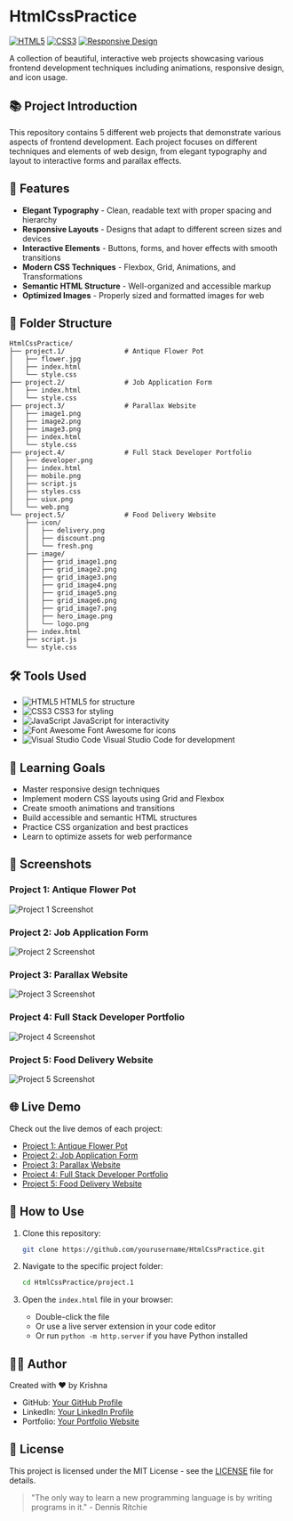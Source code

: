 # HtmlCssPractice

<!-- Add an animated GIF banner here. Example:
![HtmlCssPractice Banner](https://your-banner-url-here.gif)
-->

[![HTML5](https://img.shields.io/badge/HTML5-E34F26?style=for-the-badge&logo=html5&logoColor=white)](https://developer.mozilla.org/en-US/docs/Web/HTML)
[![CSS3](https://img.shields.io/badge/CSS3-1572B6?style=for-the-badge&logo=css3&logoColor=white)](https://developer.mozilla.org/en-US/docs/Web/CSS)
[![Responsive Design](https://img.shields.io/badge/Responsive-Design-green?style=for-the-badge)](https://developer.mozilla.org/en-US/docs/Learn/CSS/CSS_layout/Responsive_Design)

A collection of beautiful, interactive web projects showcasing various frontend development techniques including animations, responsive design, and icon usage.

## 📚 Project Introduction

This repository contains 5 different web projects that demonstrate various aspects of frontend development. Each project focuses on different techniques and elements of web design, from elegant typography and layout to interactive forms and parallax effects.

## 🌟 Features

- **Elegant Typography** - Clean, readable text with proper spacing and hierarchy
- **Responsive Layouts** - Designs that adapt to different screen sizes and devices
- **Interactive Elements** - Buttons, forms, and hover effects with smooth transitions
- **Modern CSS Techniques** - Flexbox, Grid, Animations, and Transformations
- **Semantic HTML Structure** - Well-organized and accessible markup
- **Optimized Images** - Properly sized and formatted images for web

## 📁 Folder Structure

```
HtmlCssPractice/
├── project.1/               # Antique Flower Pot
│   ├── flower.jpg
│   ├── index.html
│   └── style.css
├── project.2/               # Job Application Form
│   ├── index.html
│   └── style.css
├── project.3/               # Parallax Website
│   ├── image1.png
│   ├── image2.png
│   ├── image3.png
│   ├── index.html
│   └── style.css
├── project.4/               # Full Stack Developer Portfolio
│   ├── developer.png
│   ├── index.html
│   ├── mobile.png
│   ├── script.js
│   ├── styles.css
│   ├── uiux.png
│   └── web.png
└── project.5/               # Food Delivery Website
    ├── icon/
    │   ├── delivery.png
    │   ├── discount.png
    │   └── fresh.png
    ├── image/
    │   ├── grid_image1.png
    │   ├── grid_image2.png
    │   ├── grid_image3.png
    │   ├── grid_image4.png
    │   ├── grid_image5.png
    │   ├── grid_image6.png
    │   ├── grid_image7.png
    │   ├── hero_image.png
    │   └── logo.png
    ├── index.html
    ├── script.js
    └── style.css
```

## 🛠️ Tools Used

- ![HTML5](https://img.shields.io/badge/-HTML5-E34F26?style=flat-square&logo=html5&logoColor=white) HTML5 for structure
- ![CSS3](https://img.shields.io/badge/-CSS3-1572B6?style=flat-square&logo=css3&logoColor=white) CSS3 for styling
- ![JavaScript](https://img.shields.io/badge/-JavaScript-F7DF1E?style=flat-square&logo=javascript&logoColor=black) JavaScript for interactivity
- ![Font Awesome](https://img.shields.io/badge/-Font_Awesome-339AF0?style=flat-square&logo=font-awesome&logoColor=white) Font Awesome for icons
- ![Visual Studio Code](https://img.shields.io/badge/-Visual_Studio_Code-007ACC?style=flat-square&logo=visual-studio-code&logoColor=white) Visual Studio Code for development

## 🎯 Learning Goals

- Master responsive design techniques
- Implement modern CSS layouts using Grid and Flexbox
- Create smooth animations and transitions
- Build accessible and semantic HTML structures
- Practice CSS organization and best practices
- Learn to optimize assets for web performance

## 📸 Screenshots

### Project 1: Antique Flower Pot
<!-- Insert screenshot here. Example: -->
![Project 1 Screenshot](project.1/flower.jpg)

### Project 2: Job Application Form
<!-- Insert screenshot here. Example: -->
![Project 2 Screenshot](https://via.placeholder.com/800x400?text=Job+Application+Form)

### Project 3: Parallax Website
<!-- Insert screenshot here. Example: -->
![Project 3 Screenshot](project.3/image1.png)

### Project 4: Full Stack Developer Portfolio
<!-- Insert screenshot here. Example: -->
![Project 4 Screenshot](project.4/developer.png)

### Project 5: Food Delivery Website
<!-- Insert screenshot here. Example: -->
![Project 5 Screenshot](project.5/image/logo.png)

## 🌐 Live Demo

Check out the live demos of each project:

- [Project 1: Antique Flower Pot](#)
- [Project 2: Job Application Form](#)
- [Project 3: Parallax Website](#)
- [Project 4: Full Stack Developer Portfolio](#)
- [Project 5: Food Delivery Website](#)

## 🚀 How to Use

1. Clone this repository:
   ```bash
   git clone https://github.com/yourusername/HtmlCssPractice.git
   ```

2. Navigate to the specific project folder:
   ```bash
   cd HtmlCssPractice/project.1
   ```

3. Open the `index.html` file in your browser:
   - Double-click the file
   - Or use a live server extension in your code editor
   - Or run `python -m http.server` if you have Python installed

## 👨‍💻 Author

Created with ❤️ by Krishna

- GitHub: [Your GitHub Profile](#)
- LinkedIn: [Your LinkedIn Profile](#)
- Portfolio: [Your Portfolio Website](#)

## 📄 License

This project is licensed under the MIT License - see the [LICENSE](LICENSE) file for details.

<!-- Add a motivational animated GIF with a quote here. Example:
![Motivational Quote](https://your-motivational-gif-url-here.gif)
-->

> "The only way to learn a new programming language is by writing programs in it." - Dennis Ritchie 